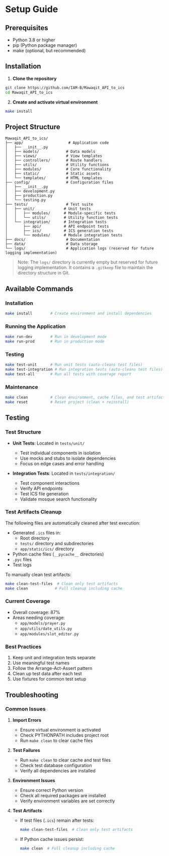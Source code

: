 # Setup Guide

## Prerequisites

- Python 3.8 or higher
- pip (Python package manager)
- make (optional, but recommended)

## Installation

1. **Clone the repository**
```bash
git clone https://github.com/IAM-B/Mawaqit_API_to_ics
cd Mawaqit_API_to_ics
```

2. **Create and activate virtual environment**
```bash
make install
```

## Project Structure

```
Mawaqit_API_to_ics/
├── app/                    # Application code
│   ├── __init__.py
│   ├── models/            # Data models
│   ├── views/             # View templates
│   ├── controllers/       # Route handlers
│   ├── utils/             # Utility functions
│   ├── modules/           # Core functionality
│   ├── static/            # Static assets
│   └── templates/         # HTML templates
├── config/                # Configuration files
│   ├── __init__.py
│   ├── development.py
│   ├── production.py
│   └── testing.py
├── tests/                 # Test suite
│   ├── unit/             # Unit tests
│   │   ├── modules/      # Module-specific tests
│   │   └── utils/        # Utility function tests
│   └── integration/      # Integration tests
│       ├── api/          # API endpoint tests
│       ├── ics/          # ICS generation tests
│       └── modules/      # Module integration tests
├── docs/                  # Documentation
├── data/                  # Data storage
└── logs/                  # Application logs (reserved for future logging implementation)
```

> Note: The `logs/` directory is currently empty but reserved for future logging implementation. It contains a `.gitkeep` file to maintain the directory structure in Git.

## Available Commands

### Installation
```bash
make install        # Create environment and install dependencies
```

### Running the Application
```bash
make run-dev        # Run in development mode
make run-prod       # Run in production mode
```

### Testing
```bash
make test-unit      # Run unit tests (auto-cleans test files)
make test-integration # Run integration tests (auto-cleans test files)
make test-all       # Run all tests with coverage report
```

### Maintenance
```bash
make clean          # Clean environment, cache files, and test artifacts
make reset          # Reset project (clean + reinstall)
```

## Testing

### Test Structure
- **Unit Tests**: Located in `tests/unit/`
  - Test individual components in isolation
  - Use mocks and stubs to isolate dependencies
  - Focus on edge cases and error handling

- **Integration Tests**: Located in `tests/integration/`
  - Test component interactions
  - Verify API endpoints
  - Test ICS file generation
  - Validate mosque search functionality

### Test Artifacts Cleanup
The following files are automatically cleaned after test execution:
- Generated `.ics` files in:
  - Root directory
  - `tests/` directory and subdirectories
  - `app/static/ics/` directory
- Python cache files (`__pycache__` directories)
- `.pyc` files
- Test logs

To manually clean test artifacts:
```bash
make clean-test-files  # Clean only test artifacts
make clean            # Full cleanup including cache
```

### Current Coverage
- Overall coverage: 87%
- Areas needing coverage:
  - `app/models/prayer.py`
  - `app/utils/date_utils.py`
  - `app/modules/slot_editor.py`

### Best Practices
1. Keep unit and integration tests separate
2. Use meaningful test names
3. Follow the Arrange-Act-Assert pattern
4. Clean up test data after each test
5. Use fixtures for common test setup

## Troubleshooting

### Common Issues

1. **Import Errors**
   - Ensure virtual environment is activated
   - Check PYTHONPATH includes project root
   - Run `make clean` to clear cache files

2. **Test Failures**
   - Run `make clean` to clear cache and test files
   - Check test database configuration
   - Verify all dependencies are installed

3. **Environment Issues**
   - Ensure correct Python version
   - Check all required packages are installed
   - Verify environment variables are set correctly

4. **Test Artifacts**
   - If test files (`.ics`) remain after tests:
     ```bash
     make clean-test-files  # Clean only test artifacts
     ```
   - If Python cache issues persist:
     ```bash
     make clean  # Full cleanup including cache
     ```
